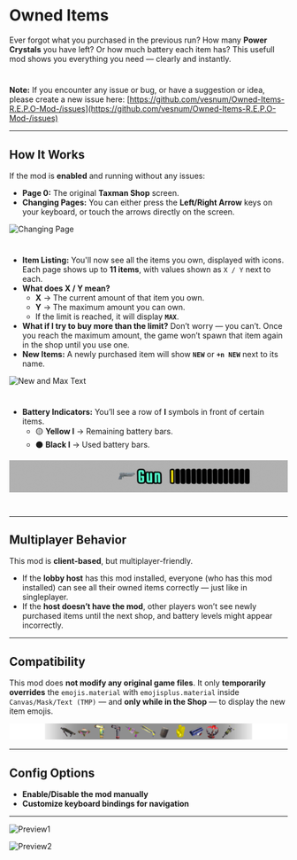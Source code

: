 # Owned Items

Ever forgot what you purchased in the previous run?
How many **Power Crystals** you have left?
Or how much battery each item has?
This usefull mod shows you everything you need — clearly and instantly.

#

**Note:**
If you encounter any issue or bug, or have a suggestion or idea, please create a new issue here:
[https://github.com/vesnum/Owned-Items-R.E.P.O-Mod-/issues](https://github.com/vesnum/Owned-Items-R.E.P.O-Mod-/issues)

---

## How It Works

If the mod is **enabled** and running without any issues:

- **Page 0:** The original **Taxman Shop** screen.
- **Changing Pages:** You can either press the **Left/Right Arrow** keys on your keyboard, or touch the arrows directly on the screen.

![Changing Page](images/changingpage.gif)
#
- **Item Listing:** You'll now see all the items you own, displayed with icons.
  Each page shows up to **11 items**, with values shown as `X / Y` next to each.
- **What does X / Y mean?**
  - **X** → The current amount of that item you own.
  - **Y** → The maximum amount you can own.
  - If the limit is reached, it will display **`MAX`**.
- **What if I try to buy more than the limit?**
  Don’t worry — you can’t. Once you reach the maximum amount, the game won’t spawn that item again in the shop until you use one.
- **New Items:** A newly purchased item will show **`NEW`** or **`+n NEW`** next to its name.

![New and Max Text](https://i.ibb.co/rfmDR5jH/newandmaxtext.gif)
#
- **Battery Indicators:**
  You’ll see a row of **I** symbols in front of certain items.
  - 🟡 **Yellow I** → Remaining battery bars.
  - ⚫ **Black I** → Used battery bars.

![Item Battery](images/battery_1.gif)
#
---

## Multiplayer Behavior

This mod is **client-based**, but multiplayer-friendly.

- If the **lobby host** has this mod installed, everyone (who has this mod installed) can see all their owned items correctly — just like in singleplayer.
- If the **host doesn’t have the mod**, other players won’t see newly purchased items until the next shop, and battery levels might appear incorrectly.

---

## Compatibility

This mod does **not modify any original game files**.
It only **temporarily overrides** the `emojis.material` with `emojisplus.material` inside
`Canvas/Mask/Text (TMP)` — and **only while in the Shop** —
to display the new item emojis.

![New Item Icons](images/itemicons.png)

---

## Config Options

- **Enable/Disable the mod manually**
- **Customize keyboard bindings for navigation**

---

![Preview1](https://i.ibb.co/hxckpZV9/preview.gif)

![Preview2](https://i.ibb.co/Jw91bL0x/preview2.jpg)
#


